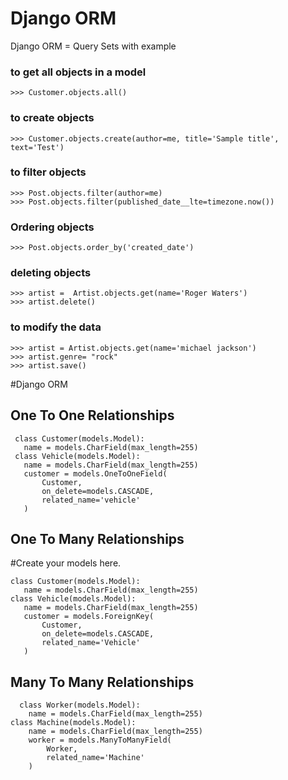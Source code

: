 # Django ORM
Django ORM = Query Sets with example 

### to get all objects in a model
```
>>> Customer.objects.all()
```
### to create objects
```
>>> Customer.objects.create(author=me, title='Sample title', text='Test')

```
### to filter objects
```
>>> Post.objects.filter(author=me)
>>> Post.objects.filter(published_date__lte=timezone.now())

```

### Ordering objects
```
>>> Post.objects.order_by('created_date')
```
### deleting objects
```
>>> artist =  Artist.objects.get(name='Roger Waters')
>>> artist.delete()
```

### to modify the data
```
>>> artist = Artist.objects.get(name='michael jackson')
>>> artist.genre= "rock"
>>> artist.save()
```

#Django ORM
## One To One Relationships
 ```
  class Customer(models.Model):
    name = models.CharField(max_length=255)
  class Vehicle(models.Model): 
    name = models.CharField(max_length=255)
    customer = models.OneToOneField(
        Customer,
        on_delete=models.CASCADE,
        related_name='vehicle'
    )

```

## One To Many Relationships
  #Create your models here.
 ```
class Customer(models.Model):
    name = models.CharField(max_length=255)
class Vehicle(models.Model):
    name = models.CharField(max_length=255)
    customer = models.ForeignKey(
        Customer,
        on_delete=models.CASCADE,
        related_name='Vehicle'
    )
```

## Many To Many Relationships

```
  class Worker(models.Model):
    name = models.CharField(max_length=255)
class Machine(models.Model):
    name = models.CharField(max_length=255)
    worker = models.ManyToManyField(
        Worker,
        related_name='Machine'
    )
```
